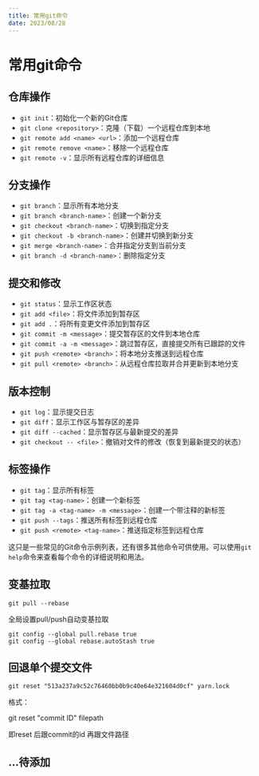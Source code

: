 ```yaml
---
title: 常用git命令
date: 2023/08/28
---
```




# 常用git命令

## 仓库操作

- `git init`：初始化一个新的Git仓库
- `git clone <repository>`：克隆（下载）一个远程仓库到本地
- `git remote add <name> <url>`：添加一个远程仓库
- `git remote remove <name>`：移除一个远程仓库
- `git remote -v`：显示所有远程仓库的详细信息

## 分支操作

- `git branch`：显示所有本地分支
- `git branch <branch-name>`：创建一个新分支
- `git checkout <branch-name>`：切换到指定分支
- `git checkout -b <branch-name>`：创建并切换到新分支
- `git merge <branch-name>`：合并指定分支到当前分支
- `git branch -d <branch-name>`：删除指定分支

## 提交和修改

- `git status`：显示工作区状态
- `git add <file>`：将文件添加到暂存区
- `git add .`：将所有变更文件添加到暂存区
- `git commit -m <message>`：提交暂存区的文件到本地仓库
- `git commit -a -m <message>`：跳过暂存区，直接提交所有已跟踪的文件
- `git push <remote> <branch>`：将本地分支推送到远程仓库
- `git pull <remote> <branch>`：从远程仓库拉取并合并更新到本地分支

## 版本控制

- `git log`：显示提交日志
- `git diff`：显示工作区与暂存区的差异
- `git diff --cached`：显示暂存区与最新提交的差异
- `git checkout -- <file>`：撤销对文件的修改（恢复到最新提交的状态）

## 标签操作

- `git tag`：显示所有标签
- `git tag <tag-name>`：创建一个新标签
- `git tag -a <tag-name> -m <message>`：创建一个带注释的新标签
- `git push --tags`：推送所有标签到远程仓库
- `git push <remote> <tag-name>`：推送指定标签到远程仓库

这只是一些常见的Git命令示例列表，还有很多其他命令可供使用。可以使用`git help`命令来查看每个命令的详细说明和用法。

## 变基拉取

```shell
git pull --rebase
```

全局设置pull/push自动变基拉取

```shell
git config --global pull.rebase true
git config --global rebase.autoStash true
```



## 回退单个提交文件

```shell
git reset "513a237a9c52c76460bb0b9c40e64e321604d0cf" yarn.lock
```

格式：

git reset "commit ID" filepath

即reset 后跟commit的id 再跟文件路径

## ...待添加
